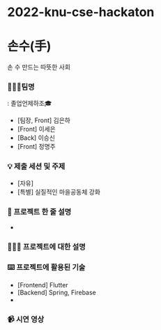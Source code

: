 # 2022-knu-cse-hackaton

# 손수(手)
손 수 만드는 따뜻한 사회

### 👩🏻‍🎓팀명
: 졸업언제하조🎓
- [팀장, Front] 김은하
- [Front] 이세은
- [Back] 이승신
- [Front] 정명주
 
### 💡 제출 세션 및 주제
- [자유] 
- [특별] 실질적인 마을공동체 강화

### 👥 프로젝트 한 줄 설명
- 

### 🧑🏻‍🦯 프로젝트에 대한 설명

### ⌨️ 프로젝트에 활용된 기술
- [Frontend] Flutter
- [Backend] Spring, Firebase
- 

### 📹 시연 영상
